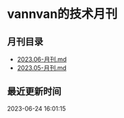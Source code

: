# vannvan的技术月刊 
## 月刊目录
- [2023.06-月刊.md](https://github.com/vannvan/knowledge-garden/blob/master/Iteration/%E6%8A%80%E6%9C%AF%E6%9C%88%E6%8A%A5/2023.06-月刊.md)
- [2023.05-月刊.md](https://github.com/vannvan/knowledge-garden/blob/master/Iteration/%E6%8A%80%E6%9C%AF%E6%9C%88%E6%8A%A5/2023.05-月刊.md)
## 最近更新时间 
 2023-06-24 16:01:15